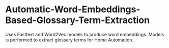 # Automatic-Word-Embeddings-Based-Glossary-Term-Extraction

Uses Fasttext and Word2Vec models to produce word embeddings.
Models is performed to extract glossary terms for Home Automation.
